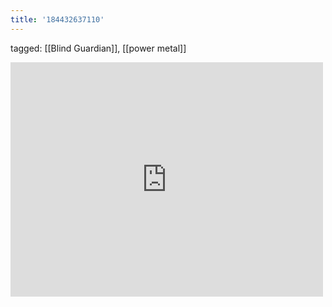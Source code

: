 ```yaml
---
title: '184432637110'
---
```

tagged: [[Blind Guardian]], [[power metal]]
<iframe allow="accelerometer; autoplay; clipboard-write; encrypted-media; gyroscope; picture-in-picture" allowfullscreen="" frameborder="0" height="375" id="youtube_iframe" src="https://www.youtube.com/embed/RkT2IOQVfIs?feature=oembed&amp;enablejsapi=1&amp;origin=https://safe.txmblr.com&amp;wmode=opaque" width="500"></iframe>